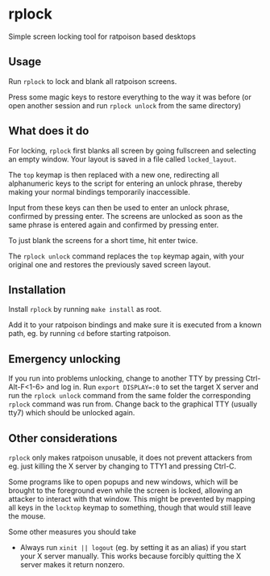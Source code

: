# rplock
Simple screen locking tool for ratpoison based desktops

## Usage

Run `rplock` to lock and blank all ratpoison screens.

Press some magic keys to restore everything to the way it was before
(or open another session and run `rplock unlock` from the same directory)

## What does it do

For locking, `rplock` first blanks all screen by going fullscreen and selecting
an empty window. Your layout is saved in a file called `locked_layout`.

The `top` keymap is then replaced with a new one, redirecting all alphanumeric keys
to the script for entering an unlock phrase, thereby making your normal bindings 
temporarily inaccessible.

Input from these keys can then be used to enter an unlock phrase, confirmed by
pressing enter. The screens are unlocked as soon as the same phrase is entered again
and confirmed by pressing enter. 

To just blank the screens for a short time, hit enter twice.

The `rplock unlock` command replaces the `top` keymap again, with your original one
and restores the previously saved screen layout.

## Installation

Install `rplock` by running `make install` as root.

Add it to your ratpoison bindings and make sure it is executed from a known path, eg.
by running `cd` before starting ratpoison.

## Emergency unlocking

If you run into problems unlocking, change to another TTY by pressing Ctrl-Alt-F<1-6>
and log in. Run `export DISPLAY=:0` to set the target X server and run the `rplock unlock`
command from the same folder the corresponding `rplock` command was run from.
Change back to the graphical TTY (usually tty7) which should be unlocked again.

## Other considerations

`rplock` only makes ratpoison unusable, it does not prevent attackers
from eg. just killing the X server by changing to TTY1 and pressing Ctrl-C.

Some programs like to open popups and new windows, which will be brought to the
foreground even while the screen is locked, allowing an attacker to interact with
that window. This might be prevented by mapping all keys in the `locktop` keymap
to something, though that would still leave the mouse.

Some other measures you should take

* Always run `xinit || logout` (eg. by setting it as an alias) if you start your
X server manually. This works because forcibly quitting the X server makes it return nonzero.

